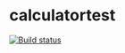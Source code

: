 # calculatortest
[![Build status](https://ci.appveyor.com/api/projects/status/72p3xwyn036v3khk?svg=true)](https://ci.appveyor.com/project/Preciousring/calculatortest)


